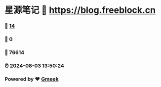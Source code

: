 # 星源笔记 :link: https://blog.freeblock.cn 
### :page_facing_up: [14](https://blog.freeblock.cn/tag.html) 
### :speech_balloon: 0 
### :hibiscus: 76614 
### :alarm_clock: 2024-08-03 13:50:24 
### Powered by :heart: [Gmeek](https://github.com/Meekdai/Gmeek)
